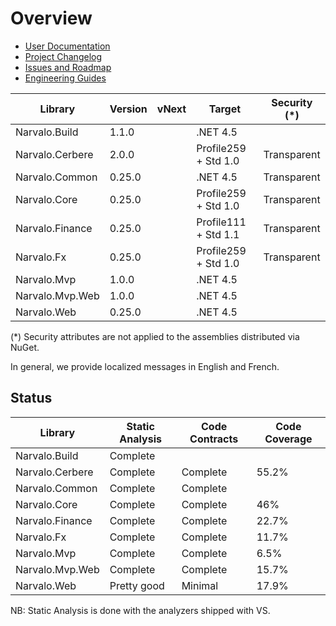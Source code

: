 Overview
========

- [User Documentation](userdocs/index.md)
- [Project Changelog](changelogs/index.md)
- [Issues and Roadmap](Issues.md)
- [Engineering Guides](engineering/index.md)

Library                   | Version | vNext  | Target               | Security (*)
--------------------------|---------|--------|----------------------|--------------
Narvalo.Build             | 1.1.0   |        | .NET 4.5             |
Narvalo.Cerbere           | 2.0.0   |        | Profile259 + Std 1.0 | Transparent
Narvalo.Common            | 0.25.0  |        | .NET 4.5             | Transparent
Narvalo.Core              | 0.25.0  |        | Profile259 + Std 1.0 | Transparent
Narvalo.Finance           | 0.25.0  |        | Profile111 + Std 1.1 | Transparent
Narvalo.Fx                | 0.25.0  |        | Profile259 + Std 1.0 | Transparent
Narvalo.Mvp               | 1.0.0   |        | .NET 4.5             |
Narvalo.Mvp.Web           | 1.0.0   |        | .NET 4.5             |
Narvalo.Web               | 0.25.0  |        | .NET 4.5             |

(*) Security attributes are not applied to the assemblies distributed via NuGet.

In general, we provide localized messages in English and French.

Status
------

Library                   | Static Analysis | Code Contracts | Code Coverage
--------------------------|-----------------|----------------|---------------
Narvalo.Build             | Complete        |                |
Narvalo.Cerbere           | Complete        | Complete       | 55.2%
Narvalo.Common            | Complete        | Complete       |
Narvalo.Core              | Complete        | Complete       | 46%
Narvalo.Finance           | Complete        | Complete       | 22.7%
Narvalo.Fx                | Complete        | Complete       | 11.7%
Narvalo.Mvp               | Complete        | Complete       |  6.5%
Narvalo.Mvp.Web           | Complete        | Complete       | 15.7%
Narvalo.Web               | Pretty good     | Minimal        | 17.9%

NB: Static Analysis is done with the analyzers shipped with VS.
